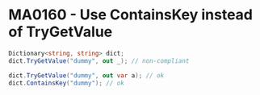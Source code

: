 # MA0160 - Use ContainsKey instead of TryGetValue

````c#
Dictionary<string, string> dict;
dict.TryGetValue("dummy", out _); // non-compliant

dict.TryGetValue("dummy", out var a); // ok
dict.ContainsKey("dummy"); // ok
````
